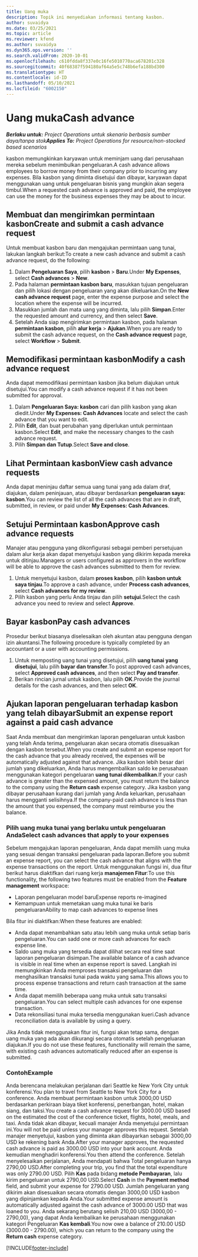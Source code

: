 ```yaml
---
title: Uang muka
description: Topik ini menyediakan informasi tentang kasbon.
author: suvaidya
ms.date: 03/25/2021
ms.topic: article
ms.reviewer: kfend
ms.author: suvaidya
ms.dyn365.ops.version: ''
ms.search.validFrom: 2020-10-01
ms.openlocfilehash: c610fdda8f337e0c16fe5010770aca678201c328
ms.sourcegitcommit: 40f68387f594180af64a5e5c748b6efa188bd300
ms.translationtype: HT
ms.contentlocale: id-ID
ms.lasthandoff: 05/10/2021
ms.locfileid: "6002150"
---
```

# <a name="cash-advance"></a><span data-ttu-id="031e3-103">Uang muka</span><span class="sxs-lookup"><span data-stu-id="031e3-103">Cash advance</span></span>

<span data-ttu-id="031e3-104">_**Berlaku untuk:** Project Operations untuk skenario berbasis sumber daya/tanpa stok_</span><span class="sxs-lookup"><span data-stu-id="031e3-104">_**Applies To:** Project Operations for resource/non-stocked based scenarios_</span></span>

<span data-ttu-id="031e3-105">kasbon memungkinkan karyawan untuk meminjam uang dari perusahaan mereka sebelum menimbulkan pengeluaran.</span><span class="sxs-lookup"><span data-stu-id="031e3-105">A cash advance allows employees to borrow money from their company prior to incurring any expenses.</span></span> <span data-ttu-id="031e3-106">Bila kasbon yang diminta disetujui dan dibayar, karyawan dapat menggunakan uang untuk pengeluaran bisnis yang mungkin akan segera timbul.</span><span class="sxs-lookup"><span data-stu-id="031e3-106">When a requested cash advance is approved and paid, the employee can use the money for the business expenses they may be about to incur.</span></span> 

## <a name="create-and-submit-a-cash-advance-request"></a><span data-ttu-id="031e3-107">Membuat dan mengirimkan permintaan kasbon</span><span class="sxs-lookup"><span data-stu-id="031e3-107">Create and submit a cash advance request</span></span>
<span data-ttu-id="031e3-108">Untuk membuat kasbon baru dan mengajukan permintaan uang tunai, lakukan langkah berikut:</span><span class="sxs-lookup"><span data-stu-id="031e3-108">To create a new cash advance and submit a cash advance request, do the following:</span></span> 

1. <span data-ttu-id="031e3-109">Dalam **Pengeluaran Saya**, pilih **kasbon** > **Baru**.</span><span class="sxs-lookup"><span data-stu-id="031e3-109">Under **My Expenses**, select **Cash advances** > **New**.</span></span> 
2. <span data-ttu-id="031e3-110">Pada halaman **permintaan kasbon baru**, masukkan tujuan pengeluaran dan pilih lokasi dengan pengeluaran yang akan dikeluarkan.</span><span class="sxs-lookup"><span data-stu-id="031e3-110">On the **New cash advance request** page, enter the expense purpose and select the location where the expense will be incurred.</span></span>
3. <span data-ttu-id="031e3-111">Masukkan jumlah dan mata uang yang diminta, lalu pilih **Simpan**.</span><span class="sxs-lookup"><span data-stu-id="031e3-111">Enter the requested amount and currency, and then select **Save**.</span></span> 
4. <span data-ttu-id="031e3-112">Setelah Anda siap mengirimkan permintaan kasbon, pada halaman **permintaan kasbon**, pilih **alur kerja** > **Ajukan**.</span><span class="sxs-lookup"><span data-stu-id="031e3-112">When you are ready to submit the cash advance request, on the **Cash advance request** page, select **Workflow** > **Submit**.</span></span>

## <a name="modify-a-cash-advance-request"></a><span data-ttu-id="031e3-113">Memodifikasi permintaan kasbon</span><span class="sxs-lookup"><span data-stu-id="031e3-113">Modify a cash advance request</span></span>

<span data-ttu-id="031e3-114">Anda dapat memodifikasi permintaan kasbon jika belum diajukan untuk disetujui.</span><span class="sxs-lookup"><span data-stu-id="031e3-114">You can modify a cash advance request if it has not been submitted for approval.</span></span>

1. <span data-ttu-id="031e3-115">Dalam **Pengeluaran Saya: kasbon** cari dan pilih kasbon yang akan diedit.</span><span class="sxs-lookup"><span data-stu-id="031e3-115">Under **My Expenses: Cash Advances** locate and select the cash advance that you want to edit.</span></span>
2. <span data-ttu-id="031e3-116">Pilih **Edit**, dan buat perubahan yang diperlukan untuk permintaan kasbon.</span><span class="sxs-lookup"><span data-stu-id="031e3-116">Select **Edit**, and make the necessary changes to the cash advance request.</span></span> 
3. <span data-ttu-id="031e3-117">Pilih **Simpan dan Tutup**.</span><span class="sxs-lookup"><span data-stu-id="031e3-117">Select **Save and close**.</span></span>


## <a name="view-cash-advance-requests"></a><span data-ttu-id="031e3-118">Lihat Permintaan kasbon</span><span class="sxs-lookup"><span data-stu-id="031e3-118">View cash advance requests</span></span>
<span data-ttu-id="031e3-119">Anda dapat meninjau daftar semua uang tunai yang ada dalam draf, diajukan, dalam peninjauan, atau dibayar berdasarkan **pengeluaran saya: kasbon**.</span><span class="sxs-lookup"><span data-stu-id="031e3-119">You can review the list of all the cash advances that are in draft, submitted, in review, or paid under **My Expenses: Cash Advances**.</span></span> 

## <a name="approve-cash-advance-requests"></a><span data-ttu-id="031e3-120">Setujui Permintaan kasbon</span><span class="sxs-lookup"><span data-stu-id="031e3-120">Approve cash advance requests</span></span>

<span data-ttu-id="031e3-121">Manajer atau pengguna yang dikonfigurasi sebagai pemberi persetujuan dalam alur kerja akan dapat menyetujui kasbon yang dikirim kepada mereka untuk ditinjau.</span><span class="sxs-lookup"><span data-stu-id="031e3-121">Managers or users configured as approvers in the workflow will be able to approve the cash advances submitted to them for review.</span></span> 

1. <span data-ttu-id="031e3-122">Untuk menyetujui kasbon, dalam **proses kasbon**, pilih **kasbon untuk saya tinjau**.</span><span class="sxs-lookup"><span data-stu-id="031e3-122">To approve a cash advance, under **Process cash advances**, select **Cash advances for my review**.</span></span>
2. <span data-ttu-id="031e3-123">Pilih kasbon yang perlu Anda tinjau dan pilih **setujui**.</span><span class="sxs-lookup"><span data-stu-id="031e3-123">Select the cash advance you need to review and select **Approve**.</span></span>  

## <a name="pay-cash-advances"></a><span data-ttu-id="031e3-124">Bayar kasbon</span><span class="sxs-lookup"><span data-stu-id="031e3-124">Pay cash advances</span></span> 
<span data-ttu-id="031e3-125">Prosedur berikut biasanya diselesaikan oleh akuntan atau pengguna dengan izin akuntansi.</span><span class="sxs-lookup"><span data-stu-id="031e3-125">The following procedure is typically completed by an accountant or a user with accounting permissions.</span></span>

1. <span data-ttu-id="031e3-126">Untuk memposting uang tunai yang disetujui, pilih **uang tunai yang disetujui**, lalu pilih **bayar dan transfer**.</span><span class="sxs-lookup"><span data-stu-id="031e3-126">To post approved cash advances, select **Approved cash advances**, and then select **Pay and transfer**.</span></span>  
2. <span data-ttu-id="031e3-127">Berikan rincian jurnal untuk kasbon, lalu pilih **OK**.</span><span class="sxs-lookup"><span data-stu-id="031e3-127">Provide the journal details for the cash advances, and then select **OK**.</span></span> 

## <a name="submit-an-expense-report-against-a-paid-cash-advance"></a><span data-ttu-id="031e3-128">Ajukan laporan pengeluaran terhadap kasbon yang telah dibayar</span><span class="sxs-lookup"><span data-stu-id="031e3-128">Submit an expense report against a paid cash advance</span></span> 

<span data-ttu-id="031e3-129">Saat Anda membuat dan mengirimkan laporan pengeluaran untuk kasbon yang telah Anda terima, pengeluaran akan secara otomatis disesuaikan dengan kasbon tersebut.</span><span class="sxs-lookup"><span data-stu-id="031e3-129">When you create and submit an expense report for the cash advance that you already received, the expenses will be automatically adjusted against that advance.</span></span> <span data-ttu-id="031e3-130">Jika kasbon lebih besar dari jumlah yang dikeluarkan, Anda harus mengembalikan saldo ke perusahaan menggunakan kategori pengeluaran **uang tunai dikembalikan**.</span><span class="sxs-lookup"><span data-stu-id="031e3-130">If your cash advance is greater than the expensed amount, you must return the balance to the company using the **Return cash** expense category.</span></span> <span data-ttu-id="031e3-131">Jika kasbon yang dibayar perusahaan kurang dari jumlah yang Anda keluarkan, perusahaan harus mengganti selisihnya.</span><span class="sxs-lookup"><span data-stu-id="031e3-131">If the company-paid cash advance is less than the amount that you expensed, the company must reimburse you the balance.</span></span> 

### <a name="select-cash-advances-that-apply-to-your-expenses"></a><span data-ttu-id="031e3-132">Pilih uang muka tunai yang berlaku untuk pengeluaran Anda</span><span class="sxs-lookup"><span data-stu-id="031e3-132">Select cash advances that apply to your expenses</span></span>
<span data-ttu-id="031e3-133">Sebelum mengajukan laporan pengeluaran, Anda dapat memilih uang muka yang sesuai dengan transaksi pengeluaran pada laporan.</span><span class="sxs-lookup"><span data-stu-id="031e3-133">Before you submit an expense report, you can select the cash advance that aligns with the expense transactions on the report.</span></span> <span data-ttu-id="031e3-134">Untuk menggunakan fungsi ini, dua fitur berikut harus diaktifkan dari ruang kerja **manajemen Fitur**:</span><span class="sxs-lookup"><span data-stu-id="031e3-134">To use this functionality, the following two features must be enabled from the **Feature management** workspace:</span></span>

  - <span data-ttu-id="031e3-135">Laporan pengeluaran model baru</span><span class="sxs-lookup"><span data-stu-id="031e3-135">Expense reports re-imagined</span></span>
  - <span data-ttu-id="031e3-136">Kemampuan untuk memetakan uang muka tunai ke baris pengeluaran</span><span class="sxs-lookup"><span data-stu-id="031e3-136">Ability to map cash advances to expense lines</span></span>
 
 <span data-ttu-id="031e3-137">Bila fitur ini diaktifkan:</span><span class="sxs-lookup"><span data-stu-id="031e3-137">When these features are enabled:</span></span>
 
  - <span data-ttu-id="031e3-138">Anda dapat menambahkan satu atau lebih uang muka untuk setiap baris pengeluaran.</span><span class="sxs-lookup"><span data-stu-id="031e3-138">You can sadd one or more cash advances for each expense line.</span></span>
  - <span data-ttu-id="031e3-139">Saldo uang muka yang tersedia dapat dilihat secara real time saat laporan pengeluaran disimpan.</span><span class="sxs-lookup"><span data-stu-id="031e3-139">The available balance of a cash advance is visible in real time when an expense report is saved.</span></span> <span data-ttu-id="031e3-140">Langkah ini memungkinkan Anda memproses transaksi pengeluaran dan menghasilkan transaksi tunai pada waktu yang sama.</span><span class="sxs-lookup"><span data-stu-id="031e3-140">This allows you to process expense transactions and return cash transaction at the same time.</span></span>
  - <span data-ttu-id="031e3-141">Anda dapat memilih beberapa uang muka untuk satu transaksi pengeluaran.</span><span class="sxs-lookup"><span data-stu-id="031e3-141">You can select multiple cash advances for one expense transaction.</span></span>
  - <span data-ttu-id="031e3-142">Data rekonsiliasi tunai muka tersedia menggunakan kueri.</span><span class="sxs-lookup"><span data-stu-id="031e3-142">Cash advance reconciliation data is available by using a query.</span></span> 
 
<span data-ttu-id="031e3-143">Jika Anda tidak menggunakan fitur ini, fungsi akan tetap sama, dengan uang muka yang ada akan dikurangi secara otomatis setelah pengeluaran diajukan.</span><span class="sxs-lookup"><span data-stu-id="031e3-143">If you do not use these features, functionality will remain the same, with existing cash advances automatically reduced after an expense is submitted.</span></span>

### <a name="example"></a><span data-ttu-id="031e3-144">Contoh</span><span class="sxs-lookup"><span data-stu-id="031e3-144">Example</span></span> 
<span data-ttu-id="031e3-145">Anda berencana melakukan perjalanan dari Seattle ke New York City untuk konferensi.</span><span class="sxs-lookup"><span data-stu-id="031e3-145">You plan to travel from Seattle to New York City for a conference.</span></span> <span data-ttu-id="031e3-146">Anda membuat permintaan kasbon untuk 3000,00 USD berdasarkan perkiraan biaya tiket konferensi, penerbangan, hotel, makan siang, dan taksi.</span><span class="sxs-lookup"><span data-stu-id="031e3-146">You create a cash advance request for 3000.00 USD based on the estimated the cost of the conference ticket, flights, hotel, meals, and taxi.</span></span> <span data-ttu-id="031e3-147">Anda tidak akan dibayar, kecuali manajer Anda menyetujui permintaan ini.</span><span class="sxs-lookup"><span data-stu-id="031e3-147">You will not be paid unless your manager approves this request.</span></span> <span data-ttu-id="031e3-148">Setelah manajer menyetujui, kasbon yang diminta akan dibayarkan sebagai 3000,00 USD ke rekening bank Anda.</span><span class="sxs-lookup"><span data-stu-id="031e3-148">After your manager approves, the requested cash advance is paid as 3000.00 USD into your bank account.</span></span> <span data-ttu-id="031e3-149">Anda kemudian menghadiri konferensi.</span><span class="sxs-lookup"><span data-stu-id="031e3-149">You then attend the conference.</span></span> <span data-ttu-id="031e3-150">Setelah menyelesaikan perjalanan, Anda mendapati bahwa Total pengeluaran hanya 2790,00 USD.</span><span class="sxs-lookup"><span data-stu-id="031e3-150">After completing your trip, you find that the total expenditure was only 2790.00 USD.</span></span> <span data-ttu-id="031e3-151">Pilih **Kas** pada bidang **metode Pembayaran**, lalu kirim pengeluaran untuk 2790,00 USD.</span><span class="sxs-lookup"><span data-stu-id="031e3-151">Select **Cash** in the **Payment method** field, and submit your expense for 2790.00 USD.</span></span> <span data-ttu-id="031e3-152">Jumlah pengeluaran yang dikirim akan disesuaikan secara otomatis dengan 3000,00 USD kasbon yang dipinjamkan kepada Anda.</span><span class="sxs-lookup"><span data-stu-id="031e3-152">Your submitted expense amount is automatically adjusted against the cash advance of 3000.00 USD that was loaned to you.</span></span> <span data-ttu-id="031e3-153">Anda sekarang berutang selisih 210,00 USD (3000,00 - 2790,00), yang dapat Anda kembalikan ke perusahaan menggunakan kategori Pengeluaran **Kas kembali**.</span><span class="sxs-lookup"><span data-stu-id="031e3-153">You now owe a balance of 210.00 USD (3000.00 - 2790.00), which you can return to the company using the **Return cash** expense category.</span></span>



[!INCLUDE[footer-include](../includes/footer-banner.md)]
